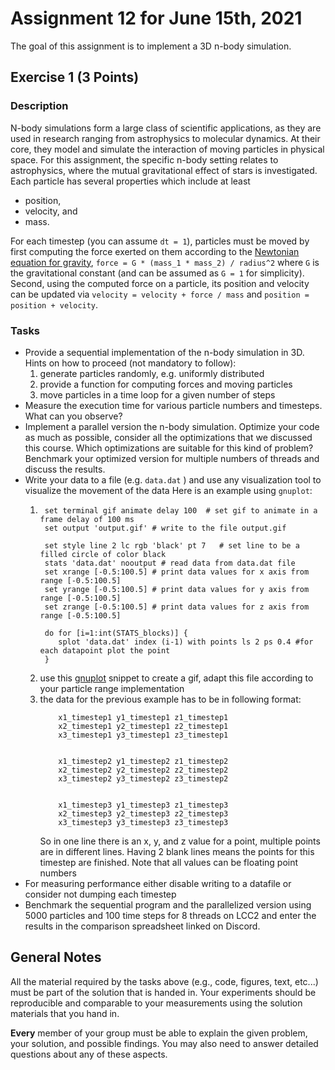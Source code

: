 # Assignment 12 for June 15th, 2021

The goal of this assignment is to implement a 3D n-body simulation.

## Exercise 1 (3 Points)    

### Description
N-body simulations form a large class of scientific applications, as they are used in research ranging from astrophysics to molecular dynamics. At their core, they model and simulate the interaction of moving particles in physical space. For this assignment, the specific n-body setting relates to astrophysics, where the mutual gravitational effect of stars is investigated. Each particle has several properties which include at least
- position,
- velocity, and
- mass.

For each timestep (you can assume `dt = 1`), particles must be moved by first computing the force exerted on them according to the [Newtonian equation for gravity](https://en.wikipedia.org/wiki/Newton%27s_law_of_universal_gravitation), `force = G * (mass_1 * mass_2) / radius^2` where `G` is the gravitational constant (and can be assumed as `G = 1` for simplicity). Second, using the computed force on a particle, its position and velocity can be updated via `velocity = velocity + force / mass` and `position = position + velocity`.


### Tasks

- Provide a sequential implementation of the n-body simulation in 3D. Hints on how to proceed (not mandatory to follow):
	1. generate particles randomly, e.g. uniformly distributed
	2. provide a function for computing forces and moving particles
	3. move particles in a time loop for a given number of steps
- Measure the execution time for various particle numbers and timesteps. What can you observe?
- Implement a parallel version the n-body simulation. Optimize your code as much as possible, consider all the optimizations that we discussed this course. Which optimizations are suitable for this kind of problem? Benchmark your optimized version for multiple numbers of threads and discuss the results.
- Write your data to a file (e.g. `data.dat` ) and use any visualization tool to visualize the movement of the data
    Here is an example using `gnuplot`:
    1. ````
        set terminal gif animate delay 100  # set gif to animate in a frame delay of 100 ms
        set output 'output.gif' # write to the file output.gif
        
        set style line 2 lc rgb 'black' pt 7   # set line to be a filled circle of color black
        stats 'data.dat' nooutput # read data from data.dat file 
        set xrange [-0.5:100.5] # print data values for x axis from range [-0.5:100.5]
        set yrange [-0.5:100.5] # print data values for y axis from range [-0.5:100.5]
        set zrange [-0.5:100.5] # print data values for z axis from range [-0.5:100.5]
        
        do for [i=1:int(STATS_blocks)] {
           splot 'data.dat' index (i-1) with points ls 2 ps 0.4 #for each datapoint plot the point
        }
       ````
    2. use this [gnuplot](particle.plt) snippet to create a gif, adapt this file according to your particle range implementation
    3. the data for the previous example has to be in following format: 
        ````
            x1_timestep1 y1_timestep1 z1_timestep1
            x2_timestep1 y2_timestep1 z2_timestep1
            x3_timestep1 y3_timestep1 z3_timestep1
       
       
            x1_timestep2 y1_timestep2 z1_timestep2
            x2_timestep2 y2_timestep2 z2_timestep2
            x3_timestep2 y3_timestep2 z3_timestep2
       
       
            x1_timestep3 y1_timestep3 z1_timestep3
            x2_timestep3 y2_timestep3 z2_timestep3
            x3_timestep3 y3_timestep3 z3_timestep3
        ````
       So in one line there is an x, y, and z value for a point, multiple points are in different lines. 
       Having 2 blank lines means the points for this timestep are finished. Note that all values can be floating point numbers
- For measuring performance either disable writing to a datafile or consider not dumping each timestep
- Benchmark the sequential program and the parallelized version using 5000 particles and 100 time steps for 8 threads on LCC2 and enter the results in the comparison spreadsheet linked on Discord.

## General Notes

All the material required by the tasks above (e.g., code, figures, text, etc...) must be part of the solution that is handed in. Your experiments should be reproducible and comparable to your measurements using the solution materials that you hand in.

**Every** member of your group must be able to explain the given problem, your solution, and possible findings. You may also need to answer detailed questions about any of these aspects.